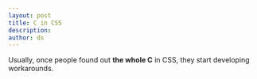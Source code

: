 ```yaml
---
layout: post
title: C in CSS
description:
author: ds
---
```


Usually, once people found out __the whole C__ in CSS, they start developing workarounds.
